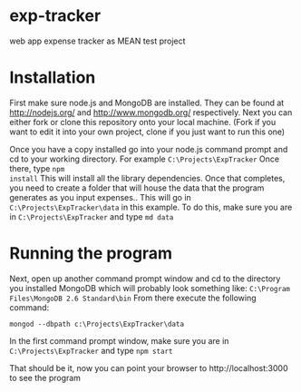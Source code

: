 # exp-tracker
web app expense tracker as MEAN test project

# Installation
First make sure node.js and MongoDB are installed.  They can be found at http://nodejs.org/ and http://www.mongodb.org/ respectively.
Next you can either fork or clone this repository onto your local machine.  (Fork if you want to edit it into your own project, clone if you just want to run this one)

Once you have a copy installed go into your node.js command prompt and cd to your working directory. For example <code>C:\Projects\ExpTracker</code>
Once there, type <code>npm install</code>
This will install all the library dependencies. Once that completes, you need to create a folder that will house the data that the program generates as you input expenses.. This will go in <code>C:\Projects\ExpTracker\data</code>
in this example. To do this, make sure you are in <code>C:\Projects\ExpTracker</code> and type <code>md data</code>

# Running the program
Next, open up another command prompt window and cd to the directory you installed MongoDB which will probably look something like:
<code>C:\Program Files\MongoDB 2.6 Standard\bin</code> From there execute the following command:

<code>mongod --dbpath c:\Projects\ExpTracker\data</code>

In the first command prompt window, make sure you are in <code>C:\Projects\ExpTracker</code> and type <code>npm start</code>

That should be it, now you can point your browser to http://localhost:3000 to see the program
